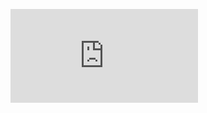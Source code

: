 ![This is a wiew of button ripple effect project](http://127.0.0.1:3000/Button%20Ripple%20Effect/index.html)
